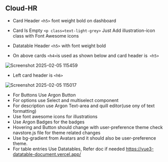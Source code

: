 ## Cloud-HR
- Card Header `<h5>` font weight bold on dashboard

- Card Is Empty `<p class=text-light-grey>` Just Add illustration-icon class with Font Awesome icons

- Datatable Header `<h5>` with font weight bold

- On above cards `<h4>`is used as shown below and card header is` <h5>`

![Screenshot 2025-02-05 115459](https://github.com/user-attachments/assets/77e7511d-d8cb-445b-8e9e-37ae346533b9)


- Left card header is `<h6>`

![Screenshot 2025-02-05 115017](https://github.com/user-attachments/assets/f092e20f-eb01-4304-88d0-257697267142)

- For Buttons Use Argon Button
- For options use Select and multiselect component
- For description use Argon Text-area and quill editor(use ony of text formatting)
- Use font awesome icons for illustrations 
- Use Argon Badges for the badges
- Hovering and Button should change with user-preference theme check navstore.js file for theme related changes
- Use bg-gradient from Avatars and it should also be user-preference theme.
- For table entries Use Datatables, Refer doc if needed https://vue3-datatable-document.vercel.app/

